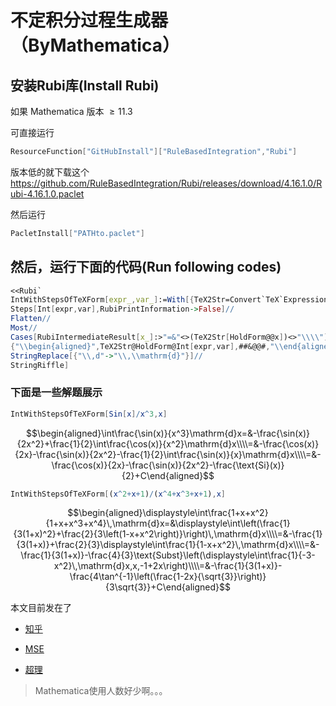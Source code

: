 # 不定积分过程生成器（ByMathematica）

## 安装Rubi库(Install Rubi)

如果 Mathematica 版本 $\geqslant11.3$

可直接运行

```mathematica
ResourceFunction["GitHubInstall"]["RuleBasedIntegration","Rubi"]
```

版本低的就下载这个 <https://github.com/RuleBasedIntegration/Rubi/releases/download/4.16.1.0/Rubi-4.16.1.0.paclet>

然后运行

```mathematica
PacletInstall["PATHto.paclet"]
```

## 然后，运行下面的代码(Run following codes)

```mathematica
<<Rubi`
IntWithStepsOfTeXForm[expr_,var_]:=With[{TeX2Str=Convert`TeX`ExpressionToTeX},
Steps[Int[expr,var],RubiPrintInformation->False]//
Flatten//
Most//
Cases[RubiIntermediateResult[x_]:>"=&"<>(TeX2Str[HoldForm@@x])<>"\\\\"]//
{"\\begin{aligned}",TeX2Str@HoldForm@Int[expr,var],##&@@#,"\\end{aligned}"}&//
StringReplace[{"\\,d"->"\\,\\mathrm{d}"}]//
StringRiffle]
```

### 下面是一些解题展示

```mathematica
IntWithStepsOfTeXForm[Sin[x]/x^3,x]
```

$$\begin{aligned}\int\frac{\sin(x)}{x^3}\mathrm{d}x=&-\frac{\sin(x)}{2x^2}+\frac{1}{2}\int\frac{\cos(x)}{x^2}\mathrm{d}x\\\\=&-\frac{\cos(x)}{2x}-\frac{\sin(x)}{2x^2}-\frac{1}{2}\int\frac{\sin(x)}{x}\mathrm{d}x\\\\=&-\frac{\cos(x)}{2x}-\frac{\sin(x)}{2x^2}-\frac{\text{Si}(x)}{2}+C\end{aligned}$$

```mathematica
IntWithStepsOfTeXForm[(x^2+x+1)/(x^4+x^3+x+1),x]
```

$$\begin{aligned}\displaystyle\int\frac{1+x+x^2}{1+x+x^3+x^4}\,\mathrm{d}x=&\displaystyle\int\left(\frac{1}{3(1+x)^2}+\frac{2}{3\left(1-x+x^2\right)}\right)\,\mathrm{d}x\\\\=&-\frac{1}{3(1+x)}+\frac{2}{3}\displaystyle\int\frac{1}{1-x+x^2}\,\mathrm{d}x\\\\=&-\frac{1}{3(1+x)}-\frac{4}{3}\text{Subst}\left(\displaystyle\int\frac{1}{-3-x^2}\,\mathrm{d}x,x,-1+2x\right)\\\\=&-\frac{1}{3(1+x)}-\frac{4\tan^{-1}\left(\frac{1-2x}{\sqrt{3}}\right)}{3\sqrt{3}}+C\end{aligned}$$

本文目前发在了

- [知乎](https://zhuanlan.zhihu.com/p/139362547)

- [MSE](https://mathematica.stackexchange.com/questions/221487/how-to-directly-get-the-texform-of-each-steps-from-rubi/221488#221488)

- [超理](https://chaoli.club/index.php/5300/p1#p53320)

>Mathematica使用人数好少啊。。。
